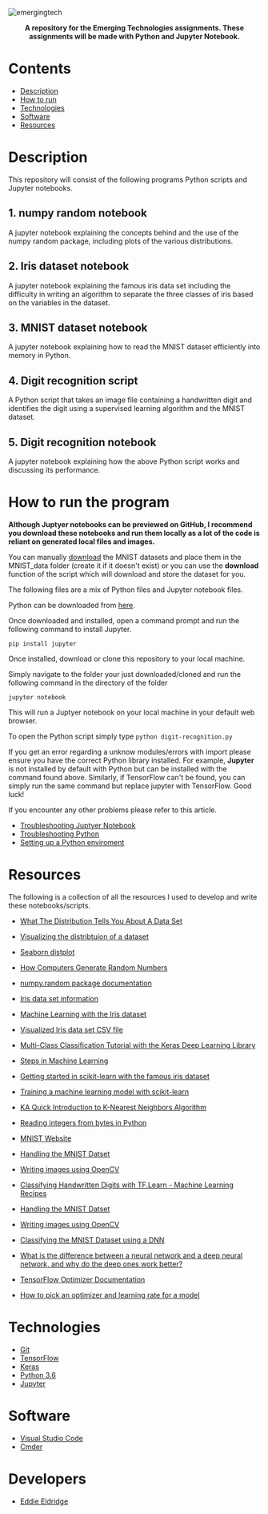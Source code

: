 
![emergingtech](https://user-images.githubusercontent.com/22448079/47147656-9f228f80-d2c6-11e8-846a-aa6a9a88ffef.png)

<p align="center">
  <b>A repository for the Emerging Technologies assignments. These assignments will be made with Python and Jupyter Notebook.</b><br>
</p>

# Contents
* [Description](#description)
* [How to run](#how-to-run-the-program)
* [Technologies](#technologies)
* [Software](#software)
* [Resources](#resources)

# Description
This repository will consist of the following programs Python scripts and Jupyter notebooks.

## 1. numpy random notebook
A jupyter notebook explaining the concepts
behind and the use of the numpy random package, including plots
of the various distributions.

## 2. Iris dataset notebook
 A jupyter notebook explaining the famous iris data set including the difficulty in writing an algorithm to separate the three classes of iris based on the variables in the dataset.


## 3. MNIST dataset notebook
 A jupyter notebook explaining how to read the MNIST dataset efficiently into memory in Python.

## 4. Digit recognition script
A Python script that takes an image file containing a handwritten digit and identifies the digit using a supervised learning algorithm and the MNIST dataset.

## 5. Digit recognition notebook
A jupyter notebook explaining how the above Python script works and discussing its performance.

# How to run the program
<b>
Although Juptyer notebooks can be previewed on GitHub, I recommend you download these notebooks and run them locally as a lot of the code is reliant on generated local files and images.
</b>

You can manually [download](http://yann.lecun.com/exdb/mnist/) the MNIST datasets and place them in the MNIST_data folder (create it if it doesn't exist) or you can use the <b>download</b> function of the script which will download and store the dataset for you.

The following files are a mix of Python files and Jupyter notebook files.

Python can be downloaded from [here](https://www.python.org/).

Once downloaded and installed, open a command prompt and run the following command to install Jupyter.

`pip install jupyter`

Once installed, download or clone this repository to your local machine. 

Simply navigate to the folder your just downloaded/cloned and run the following command in the directory of the folder

`jupyter notebook`

This will run a Juptyer notebook on your local machine in your default web browser.

To open the Python script simply type 
`python digit-recognition.py`

If you get an error regarding a unknow modules/errors with import please ensure you have the correct Python library installed. For example, <b>Jupyter</b> is not installed by default with Python but can be installed with the command found above. Similarly, if TensorFlow can't be found, you can simply run the same command but replace jupyter with TensorFlow. Good luck!

If you encounter any other problems please refer to this article. 

* [Troubleshooting Juptyer Notebook](https://jupyter-notebook.readthedocs.io/en/stable/troubleshooting.html)
* [Troubleshooting Python](https://www.studentrobotics.org/docs/troubleshooting/python)
* [Setting up a Python enviroment](https://docs.python.org/3/library/venv.html)

# Resources
The following is a collection of all the resources I used to develop and write these notebooks/scripts.

* [What The Distribution Tells You About A Data Set](https://www.dummies.com/education/math/statistics/what-the-distribution-tells-you-about-a-statistical-data-set/)

* [Visualizing the distribtuion of a dataset](https://seaborn.pydata.org/tutorial/distributions.html)

* [Seaborn distplot](https://seaborn.pydata.org/generated/seaborn.distplot.html#seaborn.distplot)

* [How Computers Generate Random Numbers](https://www.howtogeek.com/183051/htg-explains-how-computers-generate-random-numbers/)

* [numpy.random package documentation](https://docs.scipy.org/doc/numpy-1.15.1/reference/routines.random.html)

* [Iris data set information](https://archive.ics.uci.edu/ml/datasets/iris)

* [Machine Learning with the Iris dataset](https://www.kaggle.com/jchen2186/machine-learning-with-iris-dataset)

* [Visualized Iris data set CSV file](https://www.kaggle.com/uciml/iris#Iris.csv)

* [Multi-Class Classification Tutorial with the Keras Deep Learning Library](https://machinelearningmastery.com/multi-class-classification-tutorial-keras-deep-learning-library/)

* [Steps in Machine Learning](https://towardsdatascience.com/machine-learning-in-practice-what-are-the-steps-a4b15ee18546?gi=c7ae60c87a44)

* [Getting started in scikit-learn with the famous iris dataset](https://www.youtube.com/watch?v=hd1W4CyPX58)

* [Training a machine learning model with scikit-learn](https://www.youtube.com/watch?v=RlQuVL6-qe8)

* [KA Quick Introduction to K-Nearest Neighbors Algorithm](https://medium.com/@adi.bronshtein/a-quick-introduction-to-k-nearest-neighbors-algorithm-62214cea29c7)

* [Reading integers from bytes in Python](https://stackoverflow.com/questions/1163459/reading-integers-from-binary-file-in-python)

* [MNIST Website](http://yann.lecun.com/exdb/mnist/)

* [Handling the MNIST Datset](https://github.com/datapythonista/mnist)

* [Writing images using OpenCV](https://docs.opencv.org/2.4/doc/tutorials/introduction/load_save_image/load_save_image.html)

* [Classifying Handwritten Digits with TF.Learn - Machine Learning Recipes](https://www.youtube.com/watch?v=Gj0iyo265bc)

* [Handling the MNIST Datset](https://github.com/datapythonista/mnist)

* [Writing images using OpenCV](https://docs.opencv.org/2.4/doc/tutorials/introduction/load_save_image/load_save_image.html)

* [Classifying the MNIST Dataset using a DNN](https://codeburst.io/use-tensorflow-dnnclassifier-estimator-to-classify-mnist-dataset-a7222bf9f940)

* [What is the difference between a neural network and a deep neural network, and why do the deep ones work better?](https://stats.stackexchange.com/questions/182734/what-is-the-difference-between-a-neural-network-and-a-deep-neural-network-and-w)

* [TensorFlow Optimizer Documentation](https://www.tensorflow.org/api_docs/python/tf/train/Optimizer)

* [How to pick an optimizer and learning rate for a model](https://medium.com/octavian-ai/which-optimizer-and-learning-rate-should-i-use-for-deep-learning-5acb418f9b2)

# Technologies
* [Git](https://git-scm.com/)
* [TensorFlow](https://www.tensorflow.org/)
* [Keras](https://keras.io/)
* [Python 3.6](https://www.python.org/downloads/release/python-360/)
* [Jupyter](https://jupyter.org/)

# Software
* [Visual Studio Code](https://code.visualstudio.com/)
* [Cmder](http://cmder.net/)

# Developers
* [Eddie Eldridge](https://github.com/EddieEldridge)	

